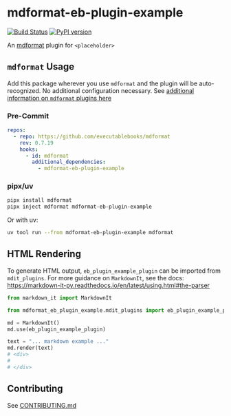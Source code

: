 # mdformat-eb-plugin-example

[![Build Status][ci-badge]][ci-link] [![PyPI version][pypi-badge]][pypi-link]

An [mdformat](https://github.com/executablebooks/mdformat) plugin for `<placeholder>`

## `mdformat` Usage

Add this package wherever you use `mdformat` and the plugin will be auto-recognized. No additional configuration necessary. See [additional information on `mdformat` plugins here](https://mdformat.readthedocs.io/en/stable/users/plugins.html)

### Pre-Commit

```yaml
repos:
  - repo: https://github.com/executablebooks/mdformat
    rev: 0.7.19
    hooks:
      - id: mdformat
        additional_dependencies:
          - mdformat-eb-plugin-example
```

### pipx/uv

```sh
pipx install mdformat
pipx inject mdformat mdformat-eb-plugin-example
```

Or with uv:

```sh
uv tool run --from mdformat-eb-plugin-example mdformat
```

## HTML Rendering

To generate HTML output, `eb_plugin_example_plugin` can be imported from `mdit_plugins`. For more guidance on `MarkdownIt`, see the docs: <https://markdown-it-py.readthedocs.io/en/latest/using.html#the-parser>

```py
from markdown_it import MarkdownIt

from mdformat_eb_plugin_example.mdit_plugins import eb_plugin_example_plugin

md = MarkdownIt()
md.use(eb_plugin_example_plugin)

text = "... markdown example ..."
md.render(text)
# <div>
#
# </div>
```

## Contributing

See [CONTRIBUTING.md](https://github.com/executablebooks/mdformat-eb-plugin-example/blob/main/CONTRIBUTING.md)

[ci-badge]: https://github.com/executablebooks/mdformat-eb-plugin-example/workflows/CI/badge.svg?branch=main
[ci-link]: https://github.com/executablebooks/mdformat-eb-plugin-example/actions?query=workflow%3ACI+branch%3Amain+event%3Apush
[pypi-badge]: https://img.shields.io/pypi/v/mdformat-eb-plugin-example.svg
[pypi-link]: https://pypi.org/project/mdformat-eb-plugin-example
